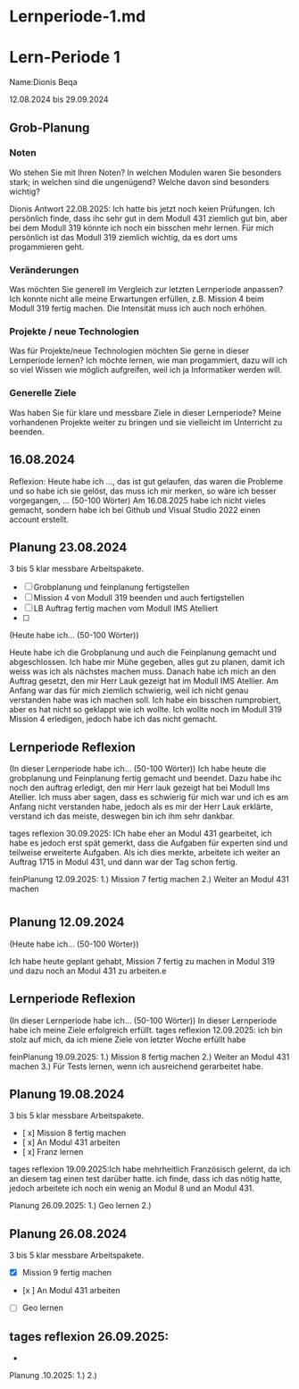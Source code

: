 # Lernperiode-1.md
# Lern-Periode 1
Name:Dionis Beqa

12.08.2024 bis 29.09.2024

## Grob-Planung
### Noten
Wo stehen Sie mit Ihren Noten? In welchen Modulen waren Sie besonders stark; in welchen sind die ungenügend? Welche davon sind besonders wichtig?

Dionis Antwort 22.08.2025: Ich hatte bis jetzt noch keien Prüfungen. Ich persönlich finde, dass ihc sehr gut in dem Modull 431 ziemlich gut bin, aber bei dem Modull 319 könnte ich noch ein bisschen mehr lernen.
Für mich persönlich ist das Modull 319 ziemlich wichtig, da es dort ums progammieren geht.

### Veränderungen
Was möchten Sie generell im Vergleich zur letzten Lernperiode anpassen?
Ich konnte nicht alle meine Erwartungen erfüllen, z.B. Mission 4 beim Modull 319 fertig machen. Die Intensität muss ich auch noch erhöhen.

### Projekte / neue Technologien
Was für Projekte/neue Technologien möchten Sie gerne in dieser Lernperiode lernen?
Ich möchte lernen, wie man progammiert, dazu will ich so viel Wissen wie möglich aufgreifen, weil ich ja Informatiker werden will.

### Generelle Ziele
Was haben Sie für klare und messbare Ziele in dieser Lernperiode?
Meine vorhandenen Projekte weiter zu bringen und sie vielleicht im Unterricht zu beenden.

## 16.08.2024
Reflexion: Heute habe ich …, das ist gut gelaufen, das waren die Probleme und so habe ich sie gelöst, das muss ich mir merken, so wäre ich besser vorgegangen, ... (50-100 Wörter)
Am 16.08.2025 habe ich nicht vieles gemacht, sondern habe ich bei Github und Visual Studio 2022 einen account erstellt.

## Planung 23.08.2024
3 bis 5 klar messbare Arbeitspakete.

- [ ] Grobplanung und feinplanung fertigstellen
- [ ] Mission 4 von Modull 319 beenden und auch fertigstellen
- [ ] LB Auftrag fertig machen vom Modull IMS Atelliert
- [ ] 

(Heute habe ich... (50-100 Wörter))

Heute habe ich die Grobplanung und auch die Feinplanung gemacht und abgeschlossen. Ich habe mir Mühe gegeben, alles gut zu planen, damit ich weiss was ich als nächstes machen muss. Danach habe ich mich an den Auftrag gesetzt, den mir Herr Lauk gezeigt hat im Modull IMS Atellier. Am Anfang war das für mich ziemlich schwierig, weil ich nicht genau verstanden habe was ich machen soll. Ich habe ein bisschen rumprobiert, aber es hat nicht so geklappt wie ich wollte. Ich wollte noch im Modull 319 Mission 4 erledigen, jedoch habe ich das nicht gemacht.

## Lernperiode Reflexion
(In dieser Lernperiode habe ich... (50-100 Wörter))
Ich habe heute die grobplanung und Feinplanung fertig gemacht und beendet. Dazu habe ihc noch den auftrag erledigt, den mir Herr lauk gezeigt hat bei Modull Ims Atellier. Ich muss aber sagen, dass es schwierig für mich war und ich es am Anfang nicht verstanden habe, jedoch als es mir der Herr Lauk erklärte, verstand ich das meiste, deswegen bin ich ihm sehr dankbar.


tages reflexion 30.09.2025:
 ICh habe eher an Modul 431 gearbeitet, ich habe es jedoch erst spät gemerkt, dass die Aufgaben für experten sind und teilweise erweiterte Aufgaben. Als ich dies merkte, arbeitete ich weiter an Auftrag 1715 in Modul 431, und dann war der Tag schon fertig.


 feinPlanung 12.09.2025:
 1.) Mission 7 fertig machen
 2.) Weiter an Modul 431 machen

#
## Planung 12.09.2024

(Heute habe ich... (50-100 Wörter))

Ich habe heute geplant gehabt, Mission 7 fertig zu machen in Modul 319 und dazu noch an Modul 431 zu arbeiten.e

## Lernperiode Reflexion
(In dieser Lernperiode habe ich... (50-100 Wörter))
In dieser  Lernperiode habe ich meine Ziele erfolgreich erfüllt.
tages reflexion 12.09.2025:
ich bin stolz auf mich, da ich miene Ziele von letzter Woche erfüllt habe

 feinPlanung 19.09.2025:
 1.) Mission 8 fertig machen
 2.) Weiter an Modul 431 machen
 3.) Für Tests lernen, wenn ich ausreichend gerarbeitet habe.
 
 ## Planung 19.08.2024
3 bis 5 klar messbare Arbeitspakete.


- [ x] Mission 8 fertig machen
- [ x] An Modul 431 arbeiten
- [ x] Franz lernen



tages reflexion 19.09.2025:Ich habe mehrheitlich Französisch gelernt, da ich an diesem tag einen test darüber hatte. ich finde, dass ich das nötig hatte, jedoch arbeitete ich noch ein wenig an Modul 8 und an Modul 431.




 Planung 26.09.2025:
 1.) Geo lernen
 2.)

 
 ## Planung 26.08.2024
3 bis 5 klar messbare Arbeitspakete.


- [x] Mission 9 fertig machen
- [x ] An Modul 431 arbeiten
- [ ]  Geo lernen



tages reflexion 26.09.2025:
-
-



 Planung .10.2025:
 1.)
 2.)

 
